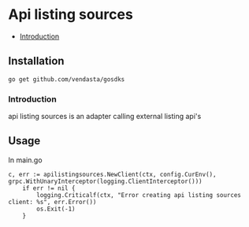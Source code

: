 # Api listing sources
- [Introduction](https://github.com/vendasta/gosdks/tree/master/bingplacessdk#installation)

## Installation

 `go get github.com/vendasta/gosdks`


### Introduction

api listing sources is an adapter calling external listing api's

## Usage

In main.go
```golang
c, err := apilistingsources.NewClient(ctx, config.CurEnv(), grpc.WithUnaryInterceptor(logging.ClientInterceptor()))
    if err != nil {
        logging.Criticalf(ctx, "Error creating api listing sources client: %s", err.Error())
        os.Exit(-1)
	}
```